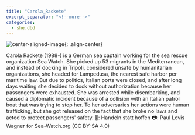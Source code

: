 ```yaml
---
title: "Carola_Rackete"
excerpt_separator: "<!--more-->"
categories:
  - she.dbd
---
```



![center-aligned-image](https://cdn.pixabay.com/photo/2020/10/26/16/56/man-5687861_1280.png){: .align-center}

Carola Rackete (1988-) is a German sea captain working for the sea rescue organization Sea Watch. She picked up 53 migrants in the Mediterranean, and instead of docking in Tripoli, considered unsafe by humanitarian organizations, she headed for Lampedusa, the nearest safe harbor per maritime law. But due to politics, Italian ports were closed, and after long days waiting she decided to dock without authorization because her passengers were exhausted. She was arrested while disembarking, and caused a diplomatic incident because of a collision with an Italian patrol boat that was trying to stop her. To her adversaries her actions were human trafficking, but she got released on the fact that she broke no laws and acted to protect passengers' safety.⁠
⁠
📕: Handeln statt hoffen⁠
📷: Paul Lovis Wagner for Sea-Watch.org (CC BY-SA 4.0)⁠
